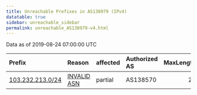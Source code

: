 ```yaml
---
title: Unreachable Prefixes in AS138979 (IPv4)
datatable: true
sidebar: unreachable_sidebar
permalink: unreachable_AS138979-v4.html
---
```


Data as of 2019-08-24 07:00:00 UTC


<div class="datatable-begin"></div>

| Prefix                                                     | Reason                                                                                                   | affected   | Authorized AS   |   MaxLength | Anchor                                       |   unreachable /24s |
|:-----------------------------------------------------------|:---------------------------------------------------------------------------------------------------------|:-----------|:----------------|------------:|:---------------------------------------------|-------------------:|
| [103.232.213.0/24](https://stat.ripe.net/103.232.213.0/24) | [INVALID ASN](https://rpki-validator.ripe.net/announcement-preview?asn=AS138979&prefix=103.232.213.0/24) | partial    | AS138570        |          24 | [APNIC](unreachable_APNIC_RPKI_Root-v4.html) |                  1 |

<div class="datatable-end"></div>